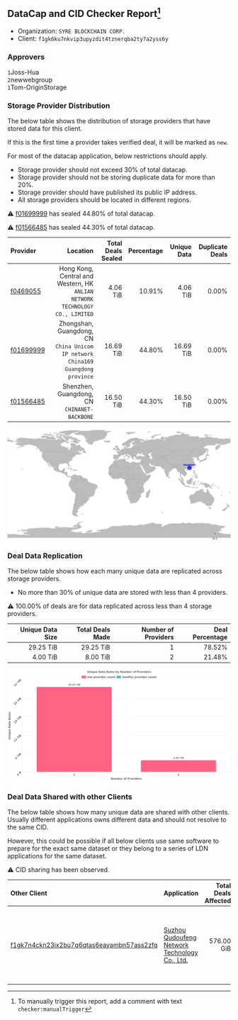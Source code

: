 ## DataCap and CID Checker Report[^1]
 - Organization: `SYRE BLOCKCHAIN CORP.`
 - Client: `f1gk6ku7nkvip3upyzdit4tznerqba2ty7a2yss6y`
### Approvers
`1`Joss-Hua<br/>`2`newwebgroup<br/>`1`Tom-OriginStorage

### Storage Provider Distribution
The below table shows the distribution of storage providers that have stored data for this client.

If this is the first time a provider takes verified deal, it will be marked as `new`.

For most of the datacap application, below restrictions should apply.
 - Storage provider should not exceed 30% of total datacap.
 - Storage provider should not be storing duplicate data for more than 20%.
 - Storage provider should have published its public IP address.
 - All storage providers should be located in different regions.

⚠️ [f01699999](https://filfox.info/en/address/f01699999) has sealed 44.80% of total datacap.

⚠️ [f01566485](https://filfox.info/en/address/f01566485) has sealed 44.30% of total datacap.

| Provider                                              |                                                                            Location | Total Deals Sealed | Percentage | Unique Data | Duplicate Deals |
| :---------------------------------------------------- | ----------------------------------------------------------------------------------: | -----------------: | ---------: | ----------: | --------------: |
| [f0469055](https://filfox.info/en/address/f0469055)   |     Hong Kong, Central and Western, HK<br/>`ANLIAN NETWORK TECHNOLOGY CO., LIMITED` |           4.06 TiB |     10.91% |    4.06 TiB |           0.00% |
| [f01699999](https://filfox.info/en/address/f01699999) | Zhongshan, Guangdong, CN<br/>`China Unicom  IP network China169 Guangdong province` |          16.69 TiB |     44.80% |   16.69 TiB |           0.00% |
| [f01566485](https://filfox.info/en/address/f01566485) |                                     Shenzhen, Guangdong, CN<br/>`CHINANET-BACKBONE` |          16.50 TiB |     44.30% |   16.50 TiB |           0.00% |

![Provider Distribution](https://raw.githubusercontent.com/data-preservation-programs/filplus-checker-assets/main/filecoin-project/filecoin-plus-large-datasets/issues/1043/1673247883507.png)
### Deal Data Replication
The below table shows how each many unique data are replicated across storage providers.
- No more than 30% of unique data are stored with less than 4 providers.

⚠️ 100.00% of deals are for data replicated across less than 4 storage providers.

| Unique Data Size | Total Deals Made | Number of Providers | Deal Percentage |
| ---------------: | ---------------: | ------------------: | --------------: |
|        29.25 TiB |        29.25 TiB |                   1 |          78.52% |
|         4.00 TiB |         8.00 TiB |                   2 |          21.48% |

![Replication Distribution](https://raw.githubusercontent.com/data-preservation-programs/filplus-checker-assets/main/filecoin-project/filecoin-plus-large-datasets/issues/1043/1673247884373.png)
### Deal Data Shared with other Clients
The below table shows how many unique data are shared with other clients.
Usually different applications owns different data and should not resolve to the same CID.

However, this could be possible if all below clients use same software to prepare for the exact same dataset or they belong to a series of LDN applications for the same dataset.

⚠️ CID sharing has been observed.

| Other Client                                                                                                          | Application                                                                                                                    | Total Deals Affected | Unique CIDs | Approvers                                                                                                                                         |
| :-------------------------------------------------------------------------------------------------------------------- | :----------------------------------------------------------------------------------------------------------------------------- | -------------------: | ----------: | :------------------------------------------------------------------------------------------------------------------------------------------------ |
| [f1gk7n4ckn23ix2bu7q6qtas6eayambn57ass2zfq](https://filfox.info/en/address/f1gk7n4ckn23ix2bu7q6qtas6eayambn57ass2zfq) | [Suzhou Qudoufeng Network Technology Co\., Ltd\.](https://github.com/filecoin-project/filecoin-plus-large-datasets/issues/638) |           576.00 GiB |           1 | `1`1ane-1<br/>`1`ipfscn<br/>`2`kernelogic<br/>`1`liyunzhi-666<br/>`1`NDLABS-OFFICE<br/>`3`newwebgroup<br/>`2`stcouldlisa<br/>`3`Tom-OriginStorage |

[^1]: To manually trigger this report, add a comment with text `checker:manualTrigger`
